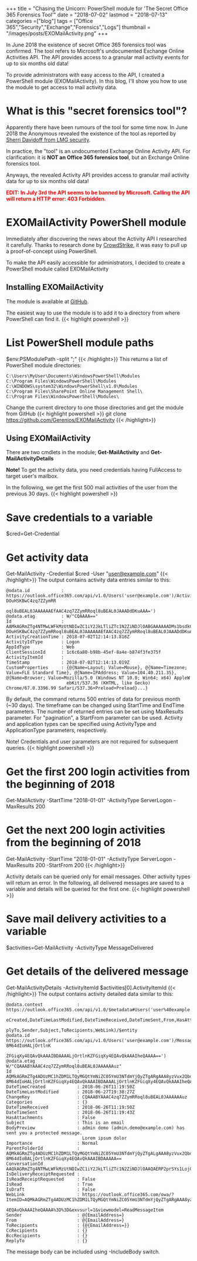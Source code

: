 +++
title = "Chasing the Unicorn: PowerShell module for 'The Secret Office 365 Forensics Tool'"
date = "2018-07-02"
lastmod = "2018-07-13"
categories =["blog"]
tags = ["Office 365","Security","Exchange","Forensics","Logs"]
thumbnail = "/images/posts/EXOMailActivity.png"
+++

In June 2018 the existence of secret Office 365 forensics tool was confirmed.
The tool refers to Microsoft's undocumented Exchange Online Activities API. 
The API provides access to a granular mail activity events for up to six months old data!

To provide administrators with easy access to the API, I created a PowerShell module (EXOMailActivity). 
In this blog, I'll show you how to use the module to get access to mail activity data.

<!--more-->

# What is this "secret forensics tool"?

Apparently there have been rumours of the tool for some time now. In June 2018 the Anonymous revealed the existence of the 
tool as reported by <a href="http://lmgsecurity.com/exposing-the-secret-office-365-forensics-tool/" target="_blank">Sherri Davidoff from LMG security</a>.

In practice, the "tool" is an undocumented Exchange Online Activity API. For clarification: it is **NOT an Office 365 forensics tool**, but an Exchange Online forensics tool.

Anyways, the revealed Activity API provides access to granular mail activity data for up to six months old data!

<span style="color:red">**EDIT: In July 3rd the API seems to be banned by Microsoft. Calling the API will return a HTTP error: 403 Forbidden.**</span>

# EXOMailActivity PowerShell module
Immediately after discovering the news about the Activity API I researched it carefully. Thanks to research done by 
<a href="https://www.crowdstrike.com/blog/hiding-in-plain-sight-using-the-office-365-activities-api-to-investigate-business-email-compromises/" target="_blank">CrowdStrike</a>, 
it was easy to pull up a proof-of-concept using PowerShell. 

To make the API easily accessible for administrators, I decided to create a PowerShell module called EXOMailActivity

## Installing EXOMailActivity

The module is available at <a href="https://github.com/Gerenios/EXOMailActivity" target="_blank">GitHub</a>.

The easiest way to use the module is to add it to a directory from where PowerShell can find it.
{{< highlight powershell >}}
# List PowerShell module paths
$env:PSModulePath -split ";"
{{< /highlight>}}
This returns a list of PowerShell module directories:
```
C:\Users\MyUser\Documents\WindowsPowerShell\Modules
C:\Program Files\WindowsPowerShell\Modules
C:\WINDOWS\system32\WindowsPowerShell\v1.0\Modules
C:\Program Files\SharePoint Online Management Shell\
C:\Program Files\WindowsPowerShell\Modules\
```
Change the current directory to one those directories and get the module from GitHub
{{< highlight powershell >}}
git clone https://github.com/Gerenios/EXOMailActivity
{{< /highlight>}}

## Using EXOMailActivity

There are two cmdlets in the module; **Get-MailActivity** and **Get-MailActivityDetails**

**Note!** To get the activity data, you need credentials having FullAccess to target user's mailbox.

In the following, we get the first 500 mail activities of the user from the previous 30 days.
{{< highlight powershell >}}
# Save credentials to a variable
$cred=Get-Credential

# Get activity data
Get-MailActivity -Credential $cred -User "user@example.com"
{{< /highlight>}}
The output contains activity data entries similar to this:
```
@odata.id            : https://outlook.office365.com/api/v1.0/Users('user@example.com')/Activities('AAMkAGRmZTg4NTMwLWFkMzUtNDIwZC1iY2JkLTliZTc1N2ZiNDJlOABGAAAAAADMs1bsdkG3Spbrf-DOuHSKBwC4zq7ZZymRR
                       oql8uBEAL0JAAAAAAEfAAC4zq7ZZymRRoql8uBEAL0JAAADdDKuAAA=')
@odata.etag          : W/"CQAAAA=="
Id                   : AAMkAGRmZTg4NTMwLWFkMzUtNDIwZC1iY2JkLTliZTc1N2ZiNDJlOABGAAAAAADMs1bsdkG3Spbrf-DOuHSKBwC4zq7ZZymRRoql8uBEAL0JAAAAAAEfAAC4zq7ZZymRRoql8uBEAL0JAAADdDKuAAA=
ActivityCreationTime : 2018-07-02T12:14:13.816Z
ActivityIdType       : Logon
AppIdType            : Web
ClientSessionId      : 1c6c6a80-b98b-45ef-8a4e-b874f3fe375f
ActivityItemId       : 
TimeStamp            : 2018-07-02T12:14:13.019Z
CustomProperties     : {@{Name=Layout; Value=Mouse}, @{Name=Timezone; Value=FLE Standard Time}, @{Name=IPAddress; Value=104.40.211.35}, @{Name=Browser; Value=Mozilla/5.0 (Windows NT 10.0; Win64; x64) AppleW
                       ebKit/537.36 (KHTML, like Gecko) Chrome/67.0.3396.99 Safari/537.36+Preload+Preload}...}
```

By default, the command returns 500 entries of data for previous month (~30 days). 
The timeframe can be changed using StartTime and EndTime parameters. The number of returned entries can be set using MaxResults parameter.
For "pagination", a StartFrom parameter can be used. Activity and application types can be specified using ActivityType and ApplicationType parameters, respectively.

Note! Credentials and user parameters are not required for subsequent queries.
{{< highlight powershell >}}
# Get the first 200 login activities from the beginning of 2018
Get-MailActivity -StartTime "2018-01-01" -ActivityType ServerLogon -MaxResults 200

# Get the next 200 login activities from the beginning of 2018
Get-MailActivity -StartTime "2018-01-01" -ActivityType ServerLogon -MaxResults 200 -StartFrom 200
{{< /highlight>}} 


Activity details can be queried only for email messages. Other activity types will return an error.
In the following, all delivered messages are saved to a variable and details will be queried for the first one.
{{< highlight powershell >}}
# Save mail delivery activities to a variable
$activities=Get-MailActivity -ActivityType MessageDelivered

# Get details of the delivered message
Get-MailActivityDetails -ActivityItemId $activities[0].ActivityItemId
{{< /highlight>}} 
The output contains activity detailed data similar to this:
```
@odata.context             : https://outlook.office365.com/api/v1.0/$metadata#Users('user%40example.com')/Messages(BccRecipients,BodyPreview,Categories,CcRecipients,ChangeKey,ConversationId,DateTim
                             eCreated,DateTimeLastModified,DateTimeReceived,DateTimeSent,From,HasAttachments,Id,Importance,IsDeliveryReceiptRequested,IsDraft,IsRead,IsReadReceiptRequested,ParentFolderId,Re
                             plyTo,Sender,Subject,ToRecipients,WebLink)/$entity
@odata.id                  : https://outlook.office365.com/api/v1.0/Users('user@example.com')/Messages('AQMkAGRmZTg4ADUzMC1hZDM1LTQyMGQtYmNiZC05YmU3NTdmYjQyZTgARgAAA8yzVux2QbdKlut-8M64dIoHALjOrtlnK
                             ZFGiqXy4EQAvQkAAAIBDAAAALjOrtlnKZFGiqXy4EQAvQkAAAIheQAAAA==')
@odata.etag                : W/"CQAAABYAAAC4zq7ZZymRRoql8uBEAL0JAAAAAAuz"
Id                         : AQMkAGRmZTg4ADUzMC1hZDM1LTQyMGQtYmNiZC05YmU3NTdmYjQyZTgARgAAA8yzVux2QbdKlut-8M64dIoHALjOrtlnKZFGiqXy4EQAvQkAAAIBDAAAALjOrtlnKZFGiqXy4EQAvQkAAAIheQAAAA==
DateTimeCreated            : 2018-06-26T11:19:50Z
DateTimeLastModified       : 2018-06-27T19:38:27Z
ChangeKey                  : CQAAABYAAAC4zq7ZZymRRoql8uBEAL0JAAAAAAuz
Categories                 : {}
DateTimeReceived           : 2018-06-26T11:19:50Z
DateTimeSent               : 2018-06-26T11:19:43Z
HasAttachments             : False
Subject                    : This is an email
BodyPreview                : admin demo (admin.demo@example.com) has sent you a protected message.
                             Lorem ipsum dolor
Importance                 : Normal
ParentFolderId             : AQMkAGRmZTg4ADUzMC1hZDM1LTQyMGQtYmNiZC05YmU3NTdmYjQyZTgALgAAA8yzVux2QbdKlut-8M64dIoBALjOrtlnKZFGiqXy4EQAvQkAAAIBDAAAAA==
ConversationId             : AAQkAGRmZTg4NTMwLWFkMzUtNDIwZC1iY2JkLTliZTc1N2ZiNDJlOAAQAERP2prSYs1LojG5LfI2HvA=
IsDeliveryReceiptRequested : 
IsReadReceiptRequested     : False
IsRead                     : True
IsDraft                    : False
WebLink                    : https://outlook.office365.com/owa/?ItemID=AQMkAGRmZTg4ADUzMC1hZDM1LTQyMGQtYmNiZC05YmU3NTdmYjQyZTgARgAAA8yzVux2QbdKlut%2F8M64dIoHALjOrtlnKZFGiqXy4EQAvQkAAAIBDAAAALjOrtlnKZFGiqXy
                             4EQAvQkAAAIheQAAAA%3D%3D&exvsurl=1&viewmodel=ReadMessageItem
Sender                     : @{EmailAddress=}
From                       : @{EmailAddress=}
ToRecipients               : {@{EmailAddress=}}
CcRecipients               : {}
BccRecipients              : {}
ReplyTo                    : {}
```
The message body can be included using -IncludeBody switch.